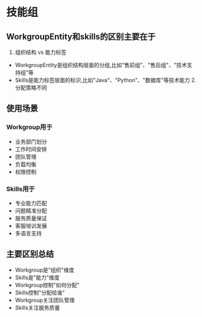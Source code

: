 <!--
 * @Author: jackning 270580156@qq.com
 * @Date: 2024-12-07 14:14:52
 * @LastEditors: jackning 270580156@qq.com
 * @LastEditTime: 2024-12-07 14:20:13
 * @Description: bytedesk.com https://github.com/Bytedesk/bytedesk
 *   Please be aware of the BSL license restrictions before installing Bytedesk IM – 
 *  selling, reselling, or hosting Bytedesk IM as a service is a breach of the terms and automatically terminates your rights under the license. 
 *  仅支持企业内部员工自用，严禁私自用于销售、二次销售或者部署SaaS方式销售 
 *  Business Source License 1.1: https://github.com/Bytedesk/bytedesk/blob/main/LICENSE 
 *  contact: 270580156@qq.com 
 *  联系：270580156@qq.com
 * Copyright (c) 2024 by bytedesk.com, All Rights Reserved. 
-->
# 技能组

## WorkgroupEntity和skills的区别主要在于

1. 组织结构 vs 能力标签

- WorkgroupEntity是组织结构层面的分组,比如"售前组"、"售后组"、"技术支持组"等
- Skills是能力标签层面的标识,比如"Java"、"Python"、"数据库"等技术能力
2.分配策略不同

## 使用场景

### Workgroup用于

- 业务部门划分
- 工作时间安排
- 团队管理
- 负载均衡
- 权限控制

### Skills用于

- 专业能力匹配
- 问题精准分配
- 服务质量保证
- 客服培训发展
- 多语言支持

## 主要区别总结

- Workgroup是"组织"维度
- Skills是"能力"维度
- Workgroup控制"如何分配"
- Skills控制"分配给谁"
- Workgroup关注团队管理
- Skills关注服务质量
